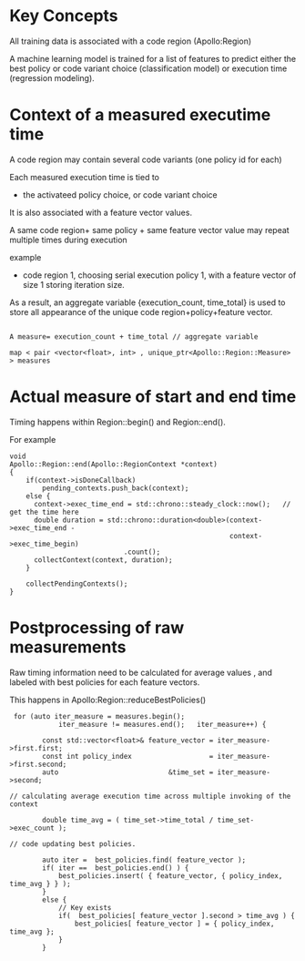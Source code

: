 # Key Concepts

All training data is associated with a code region (Apollo:Region)

A machine learning model is trained for a list of features to predict either the best policy or code variant choice (classification model) or execution time (regression modeling).

# Context of a measured executime time

A code region may contain several code variants (one policy id for each)

Each measured execution time is tied to 
* the activateed policy choice, or code variant choice

It is also associated with a feature vector values. 

A same code region+ same policy + same feature vector value  may repeat multiple times during execution

example
* code region 1, choosing serial execution policy 1,  with a feature vector of size 1 storing iteration size. 

As a result, an aggregate variable {execution_count, time_total} is used to store all appearance of the unique code region+policy+feature vector. 

```

A measure= execution_count + time_total // aggregate variable

map < pair <vector<float>, int> , unique_ptr<Apollo::Region::Measure> > measures

```
# Actual measure of start and end time

Timing happens within Region::begin() and Region::end(). 

For example
```
void
Apollo::Region::end(Apollo::RegionContext *context)
{
    if(context->isDoneCallback)
        pending_contexts.push_back(context);
    else {
      context->exec_time_end = std::chrono::steady_clock::now();   // get the time here
      double duration = std::chrono::duration<double>(context->exec_time_end -
                                                      context->exec_time_begin)
                            .count();
      collectContext(context, duration);
    }

    collectPendingContexts();
}
```

# Postprocessing of raw measurements

Raw timing information need to be calculated for average values , and labeled with best policies for each feature vectors. 

This happens in Apollo:Region::reduceBestPolicies()

```
 for (auto iter_measure = measures.begin();
            iter_measure != measures.end();   iter_measure++) {

        const std::vector<float>& feature_vector = iter_measure->first.first;
        const int policy_index                   = iter_measure->first.second;
        auto                           &time_set = iter_measure->second;

// calculating average execution time across multiple invoking of the context

        double time_avg = ( time_set->time_total / time_set->exec_count );
        
// code updating best policies. 

        auto iter =  best_policies.find( feature_vector );
        if( iter ==  best_policies.end() ) {
            best_policies.insert( { feature_vector, { policy_index, time_avg } } );
        }
        else {
            // Key exists
            if(  best_policies[ feature_vector ].second > time_avg ) {
                best_policies[ feature_vector ] = { policy_index, time_avg };
            }
        }        
```
